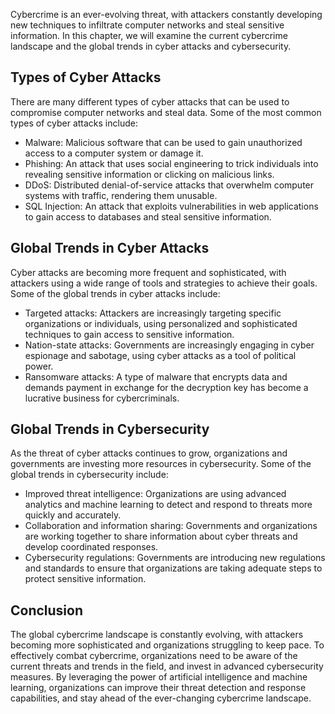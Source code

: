 
Cybercrime is an ever-evolving threat, with attackers constantly developing new techniques to infiltrate computer networks and steal sensitive information. In this chapter, we will examine the current cybercrime landscape and the global trends in cyber attacks and cybersecurity.

Types of Cyber Attacks
----------------------

There are many different types of cyber attacks that can be used to compromise computer networks and steal data. Some of the most common types of cyber attacks include:

* Malware: Malicious software that can be used to gain unauthorized access to a computer system or damage it.
* Phishing: An attack that uses social engineering to trick individuals into revealing sensitive information or clicking on malicious links.
* DDoS: Distributed denial-of-service attacks that overwhelm computer systems with traffic, rendering them unusable.
* SQL Injection: An attack that exploits vulnerabilities in web applications to gain access to databases and steal sensitive information.

Global Trends in Cyber Attacks
------------------------------

Cyber attacks are becoming more frequent and sophisticated, with attackers using a wide range of tools and strategies to achieve their goals. Some of the global trends in cyber attacks include:

* Targeted attacks: Attackers are increasingly targeting specific organizations or individuals, using personalized and sophisticated techniques to gain access to sensitive information.
* Nation-state attacks: Governments are increasingly engaging in cyber espionage and sabotage, using cyber attacks as a tool of political power.
* Ransomware attacks: A type of malware that encrypts data and demands payment in exchange for the decryption key has become a lucrative business for cybercriminals.

Global Trends in Cybersecurity
------------------------------

As the threat of cyber attacks continues to grow, organizations and governments are investing more resources in cybersecurity. Some of the global trends in cybersecurity include:

* Improved threat intelligence: Organizations are using advanced analytics and machine learning to detect and respond to threats more quickly and accurately.
* Collaboration and information sharing: Governments and organizations are working together to share information about cyber threats and develop coordinated responses.
* Cybersecurity regulations: Governments are introducing new regulations and standards to ensure that organizations are taking adequate steps to protect sensitive information.

Conclusion
----------

The global cybercrime landscape is constantly evolving, with attackers becoming more sophisticated and organizations struggling to keep pace. To effectively combat cybercrime, organizations need to be aware of the current threats and trends in the field, and invest in advanced cybersecurity measures. By leveraging the power of artificial intelligence and machine learning, organizations can improve their threat detection and response capabilities, and stay ahead of the ever-changing cybercrime landscape.
